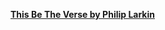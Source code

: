 [**This Be The Verse by Philip Larkin**](https://www.poetryfoundation.org/poems/48419/this-be-the-verse)
